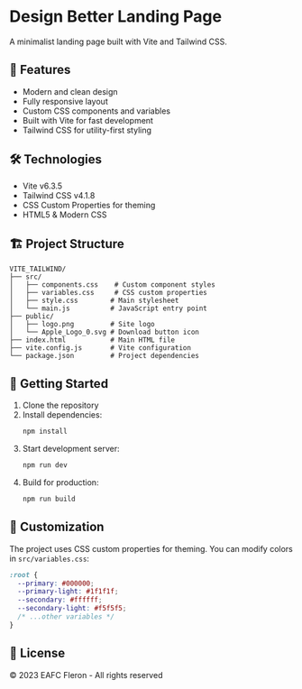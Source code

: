 # Design Better Landing Page

A minimalist landing page built with Vite and Tailwind CSS.

## 🚀 Features

- Modern and clean design
- Fully responsive layout
- Custom CSS components and variables
- Built with Vite for fast development
- Tailwind CSS for utility-first styling

## 🛠️ Technologies

- Vite v6.3.5
- Tailwind CSS v4.1.8
- CSS Custom Properties for theming
- HTML5 & Modern CSS

## 🏗️ Project Structure

```
VITE_TAILWIND/
├── src/
│   ├── components.css    # Custom component styles
│   ├── variables.css     # CSS custom properties
│   ├── style.css        # Main stylesheet
│   └── main.js          # JavaScript entry point
├── public/
│   ├── logo.png         # Site logo
│   └── Apple_Logo_0.svg # Download button icon
├── index.html           # Main HTML file
├── vite.config.js       # Vite configuration
└── package.json         # Project dependencies
```

## 🚦 Getting Started

1. Clone the repository
2. Install dependencies:
   ```bash
   npm install
   ```
3. Start development server:
   ```bash
   npm run dev
   ```
4. Build for production:
   ```bash
   npm run build
   ```

## 🎨 Customization

The project uses CSS custom properties for theming. You can modify colors in `src/variables.css`:

```css
:root {
  --primary: #000000;
  --primary-light: #1f1f1f;
  --secondary: #ffffff;
  --secondary-light: #f5f5f5;
  /* ...other variables */
}
```

## 📝 License

© 2023 EAFC Fleron - All rights reserved
